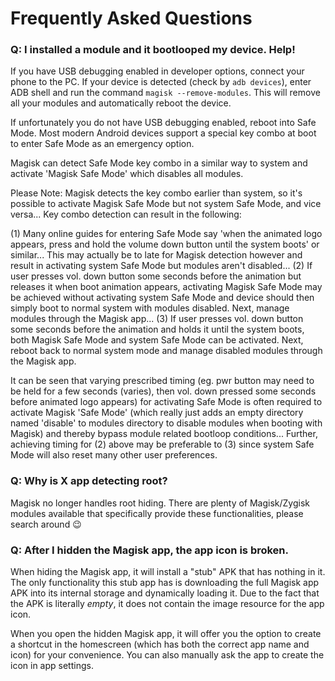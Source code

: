 # Frequently Asked Questions

### Q: I installed a module and it bootlooped my device. Help!

If you have USB debugging enabled in developer options, connect your phone to the PC. If your device is detected (check by `adb devices`), enter ADB shell and run the command `magisk --remove-modules`. This will remove all your modules and automatically reboot the device.

If unfortunately you do not have USB debugging enabled, reboot into Safe Mode. Most modern Android devices support a special key combo at boot to enter Safe Mode as an emergency option.

Magisk can detect Safe Mode key combo in a similar way to system and activate 'Magisk Safe Mode' which disables all modules.

Please Note: Magisk detects the key combo earlier than system, so it's possible to activate Magisk Safe Mode but not system Safe Mode, and vice versa... Key combo detection can result in the following:

(1) Many online guides for entering Safe Mode say 'when the animated logo appears, press and hold the volume down button until the system boots' or similar... This may actually be to late for Magisk detection however and result in activating system Safe Mode but modules aren't disabled... (2) If user presses vol. down button some seconds before the animation but releases it when boot animation appears, activating Magisk Safe Mode may be achieved without activating system Safe Mode and device should then simply boot to normal system with modules disabled. Next, manage modules through the Magisk app... (3) If user presses vol. down button some seconds before the animation and holds it until the system boots, both Magisk Safe Mode and system Safe Mode can be activated. Next, reboot back to normal system mode and manage disabled modules through the Magisk app.

It can be seen that varying prescribed timing (eg. pwr button may need to be held for a few seconds (varies), then vol. down pressed some seconds before animated logo appears) for activating Safe Mode is often required to activate Magisk 'Safe Mode' (which really just adds an empty directory named 'disable' to modules directory to disable modules when booting with Magisk) and thereby bypass module related bootloop conditions... Further, achieving timing for (2) above may be preferable to (3) since system Safe Mode will also reset many other user preferences.

### Q: Why is X app detecting root?

Magisk no longer handles root hiding. There are plenty of Magisk/Zygisk modules available that specifically provide these functionalities, please search around 😉

### Q: After I hidden the Magisk app, the app icon is broken.

When hiding the Magisk app, it will install a "stub" APK that has nothing in it. The only functionality this stub app has is downloading the full Magisk app APK into its internal storage and dynamically loading it. Due to the fact that the APK is literally _empty_, it does not contain the image resource for the app icon.

When you open the hidden Magisk app, it will offer you the option to create a shortcut in the homescreen (which has both the correct app name and icon) for your convenience. You can also manually ask the app to create the icon in app settings.
